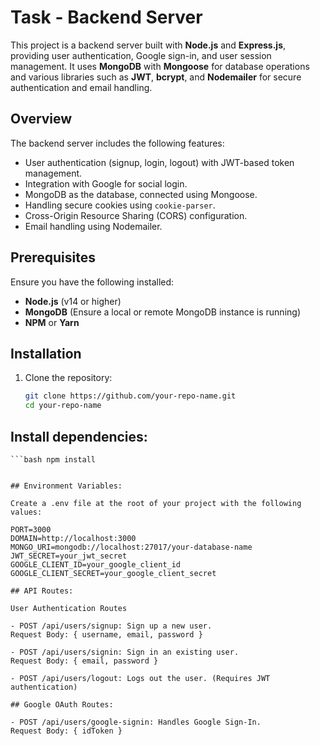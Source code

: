 # Task - Backend Server

This project is a backend server built with **Node.js** and **Express.js**, providing user authentication, Google sign-in, and user session management. It uses **MongoDB** with **Mongoose** for database operations and various libraries such as **JWT**, **bcrypt**, and **Nodemailer** for secure authentication and email handling.


## Overview

The backend server includes the following features:

- User authentication (signup, login, logout) with JWT-based token management.
- Integration with Google for social login.
- MongoDB as the database, connected using Mongoose.
- Handling secure cookies using `cookie-parser`.
- Cross-Origin Resource Sharing (CORS) configuration.
- Email handling using Nodemailer.

## Prerequisites

Ensure you have the following installed:

- **Node.js** (v14 or higher)
- **MongoDB** (Ensure a local or remote MongoDB instance is running)
- **NPM** or **Yarn**

## Installation

1. Clone the repository:

   ```bash
   git clone https://github.com/your-repo-name.git
   cd your-repo-name


## Install dependencies: 
 
    ```bash npm install
```

## Environment Variables:

Create a .env file at the root of your project with the following values:

PORT=3000
DOMAIN=http://localhost:3000
MONGO_URI=mongodb://localhost:27017/your-database-name
JWT_SECRET=your_jwt_secret
GOOGLE_CLIENT_ID=your_google_client_id
GOOGLE_CLIENT_SECRET=your_google_client_secret

## API Routes:

User Authentication Routes

- POST /api/users/signup: Sign up a new user.
Request Body: { username, email, password }

- POST /api/users/signin: Sign in an existing user.
Request Body: { email, password }

- POST /api/users/logout: Logs out the user. (Requires JWT authentication)

## Google OAuth Routes:

- POST /api/users/google-signin: Handles Google Sign-In.
Request Body: { idToken }






